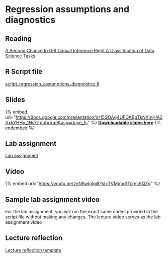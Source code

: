 # Regression assumptions and diagnostics

## Reading

[A Second Chance to Get Causal Inference Right A Classification of Data Science Tasks](https://drive.google.com/file/d/1FAbNAqXvEe7llEcbTP5bXRhJGEUi0yLC/view?usp=sharing)

## R Script file

[script\_regression\_assumptions\_diagnostics.R](https://drive.google.com/open?id=1aVjJH18rv5qKdgTuA34ey95WDY8axAuQ\&usp=drive_fs)

## Slides

{% embed url="https://docs.google.com/presentation/d/15GQAg4UFOABgTkNXmjHA2VxkYHHq_1Ns?rtpof=true&usp=drive_fs" %}
[**Downloadable slides here**](https://docs.google.com/presentation/d/15GQAg4UFOABgTkNXmjHA2VxkYHHq_1Ns?rtpof=true\&usp=drive_fs)
{% endembed %}

## Lab assignment

[Lab assignment](https://docs.google.com/document/d/1h1VaWKzu62jfKdj5SXTN4j1cXVuF9NGW/edit?usp=drive_link\&ouid=100179871492576617561\&rtpof=true\&sd=true)

## Video

{% embed url="https://youtu.be/znNKwlpIgi8?si=TVMqbo1TcreL6QZg" %}

## Sample lab assignment video

For the lab assignment, you will run the exact same codes provided in the script file without making any changes. The lecture video serves as the lab assignment video

## Lecture reflection

[Lecture reflection template](https://docs.google.com/document/d/1ZjMh-EMs8Dnjw268RLCvrhBEK0iQt7l9?rtpof=true\&usp=drive_fs)
